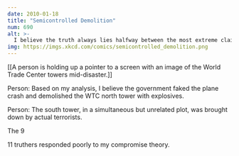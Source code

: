 ```yaml
---
date: 2010-01-18
title: "Semicontrolled Demolition"
num: 690
alt: >-
  I believe the truth always lies halfway between the most extreme claims.
img: https://imgs.xkcd.com/comics/semicontrolled_demolition.png
---
```

[[A person is holding up a pointer to a screen with an image of the World Trade Center towers mid-disaster.]]

Person: Based on my analysis, I believe the government faked the plane crash and demolished the WTC north tower with explosives.

Person: The south tower, in a simultaneous but unrelated plot, was brought down by actual terrorists.

The 9

11 truthers responded poorly to my compromise theory.

